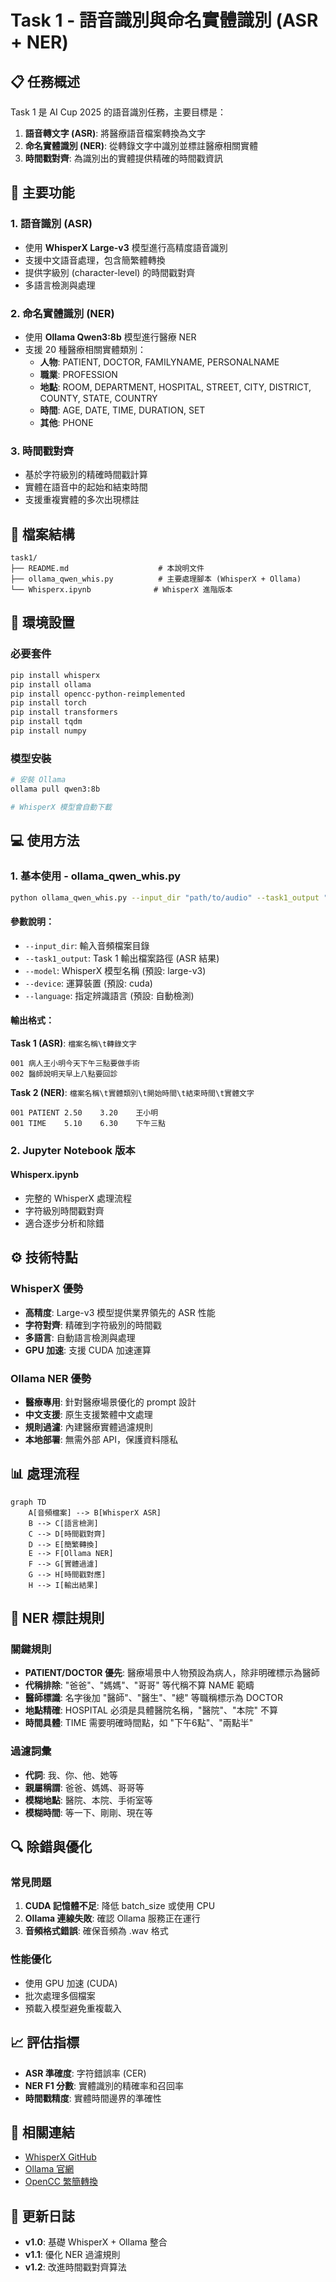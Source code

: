 # Task 1 - 語音識別與命名實體識別 (ASR + NER)

## 📋 任務概述

Task 1 是 AI Cup 2025 的語音識別任務，主要目標是：
1. **語音轉文字 (ASR)**: 將醫療語音檔案轉換為文字
2. **命名實體識別 (NER)**: 從轉錄文字中識別並標註醫療相關實體
3. **時間戳對齊**: 為識別出的實體提供精確的時間戳資訊

## 🚀 主要功能

### 1. 語音識別 (ASR)
- 使用 **WhisperX Large-v3** 模型進行高精度語音識別
- 支援中文語音處理，包含簡繁體轉換
- 提供字級別 (character-level) 的時間戳對齊
- 多語言檢測與處理

### 2. 命名實體識別 (NER)
- 使用 **Ollama Qwen3:8b** 模型進行醫療 NER
- 支援 20 種醫療相關實體類別：
  - **人物**: PATIENT, DOCTOR, FAMILYNAME, PERSONALNAME
  - **職業**: PROFESSION
  - **地點**: ROOM, DEPARTMENT, HOSPITAL, STREET, CITY, DISTRICT, COUNTY, STATE, COUNTRY
  - **時間**: AGE, DATE, TIME, DURATION, SET
  - **其他**: PHONE

### 3. 時間戳對齊
- 基於字符級別的精確時間戳計算
- 實體在語音中的起始和結束時間
- 支援重複實體的多次出現標註

## 📁 檔案結構

```
task1/
├── README.md                    # 本說明文件
├── ollama_qwen_whis.py          # 主要處理腳本 (WhisperX + Ollama)
└── Whisperx.ipynb              # WhisperX 進階版本
```

## 🔧 環境設置

### 必要套件
```bash
pip install whisperx
pip install ollama
pip install opencc-python-reimplemented
pip install torch
pip install transformers
pip install tqdm
pip install numpy
```

### 模型安裝
```bash
# 安裝 Ollama
ollama pull qwen3:8b

# WhisperX 模型會自動下載
```

## 💻 使用方法

### 1. 基本使用 - ollama_qwen_whis.py

```bash
python ollama_qwen_whis.py --input_dir "path/to/audio" --task1_output "output.txt"
```

#### 參數說明：
- `--input_dir`: 輸入音頻檔案目錄
- `--task1_output`: Task 1 輸出檔案路徑 (ASR 結果)
- `--model`: WhisperX 模型名稱 (預設: large-v3)
- `--device`: 運算裝置 (預設: cuda)
- `--language`: 指定辨識語言 (預設: 自動檢測)

#### 輸出格式：
**Task 1 (ASR)**: `檔案名稱\t轉錄文字`
```
001	病人王小明今天下午三點要做手術
002	醫師說明天早上八點要回診
```

**Task 2 (NER)**: `檔案名稱\t實體類別\t開始時間\t結束時間\t實體文字`
```
001	PATIENT	2.50	3.20	王小明
001	TIME	5.10	6.30	下午三點
```

### 2. Jupyter Notebook 版本

#### Whisperx.ipynb
- 完整的 WhisperX 處理流程
- 字符級別時間戳對齊
- 適合逐步分析和除錯

## ⚙️ 技術特點

### WhisperX 優勢
- **高精度**: Large-v3 模型提供業界領先的 ASR 性能
- **字符對齊**: 精確到字符級別的時間戳
- **多語言**: 自動語言檢測與處理
- **GPU 加速**: 支援 CUDA 加速運算

### Ollama NER 優勢
- **醫療專用**: 針對醫療場景優化的 prompt 設計
- **中文支援**: 原生支援繁體中文處理
- **規則過濾**: 內建醫療實體過濾規則
- **本地部署**: 無需外部 API，保護資料隱私

## 📊 處理流程

```mermaid
graph TD
    A[音頻檔案] --> B[WhisperX ASR]
    B --> C[語言檢測]
    C --> D[時間戳對齊]
    D --> E[簡繁轉換]
    E --> F[Ollama NER]
    F --> G[實體過濾]
    G --> H[時間戳對應]
    H --> I[輸出結果]
```

## 🎯 NER 標註規則

### 關鍵規則
- **PATIENT/DOCTOR 優先**: 醫療場景中人物預設為病人，除非明確標示為醫師
- **代稱排除**: "爸爸"、"媽媽"、"哥哥" 等代稱不算 NAME 範疇
- **醫師標識**: 名字後加 "醫師"、"醫生"、"總" 等職稱標示為 DOCTOR
- **地點精確**: HOSPITAL 必須是具體醫院名稱，"醫院"、"本院" 不算
- **時間具體**: TIME 需要明確時間點，如 "下午6點"、"兩點半"

### 過濾詞彙
- **代詞**: 我、你、他、她等
- **親屬稱謂**: 爸爸、媽媽、哥哥等  
- **模糊地點**: 醫院、本院、手術室等
- **模糊時間**: 等一下、剛剛、現在等

## 🔍 除錯與優化

### 常見問題
1. **CUDA 記憶體不足**: 降低 batch_size 或使用 CPU
2. **Ollama 連線失敗**: 確認 Ollama 服務正在運行
3. **音頻格式錯誤**: 確保音頻為 .wav 格式

### 性能優化
- 使用 GPU 加速 (CUDA)
- 批次處理多個檔案
- 預載入模型避免重複載入

## 📈 評估指標

- **ASR 準確度**: 字符錯誤率 (CER)
- **NER F1 分數**: 實體識別的精確率和召回率  
- **時間戳精度**: 實體時間邊界的準確性

## 🔗 相關連結

- [WhisperX GitHub](https://github.com/m-bain/whisperX)
- [Ollama 官網](https://ollama.ai/)
- [OpenCC 繁簡轉換](https://github.com/BYVoid/OpenCC)

## 📝 更新日誌

- **v1.0**: 基礎 WhisperX + Ollama 整合
- **v1.1**: 優化 NER 過濾規則
- **v1.2**: 改進時間戳對齊算法
